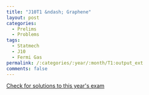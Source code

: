 ```yaml
---
title: "J10T1 &ndash; Graphene"
layout: post
categories:
  - Prelims
  - Problems
tags:
  - Statmech
  - J10
  - Fermi Gas
permalink: /:categories/:year/:month/T1:output_ext
comments: false
---
```

<object data="2010J1T.pdf" type="application/pdf" width="100%" height="500"></object>
<div class="message"><a href='https://princetonprelim.com/prelim/24/'>Check for solutions to this year's exam</a></div>